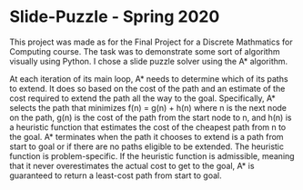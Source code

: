 # Slide-Puzzle - Spring 2020

This project was made as for the Final Project for a Discrete Mathmatics for Computing course.
The task was to demonstrate some sort of algorithm visually using Python. I chose a slide puzzle
solver using the A* algorithm. 

At each iteration of its main loop, A* needs to determine which of its paths to extend. It does 
so based on the cost of the path and an estimate of the cost required to extend the path all the
way to the goal. Specifically, A* selects the path that minimizes
    f(n) = g(n) + h(n)
where n is the next node on the path, g(n) is the cost of the path from the start node to n, and 
h(n) is a heuristic function that estimates the cost of the cheapest path from n to the goal. A* 
terminates when the path it chooses to extend is a path from start to goal or if there are no paths
eligible to be extended. The heuristic function is problem-specific. If the heuristic function is 
admissible, meaning that it never overestimates the actual cost to get to the goal, A* is guaranteed 
to return a least-cost path from start to goal.
